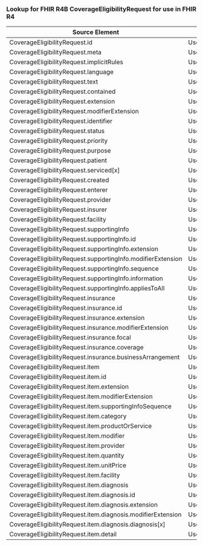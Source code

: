 ### Lookup for FHIR R4B CoverageEligibilityRequest for use in FHIR R4

| Source Element | Usage | Target |
| -------------- | ----- | ------ |
| CoverageEligibilityRequest.id | UseElementSameName | CoverageEligibilityRequest.id |
| CoverageEligibilityRequest.meta | UseElementSameName | CoverageEligibilityRequest.meta |
| CoverageEligibilityRequest.implicitRules | UseElementSameName | CoverageEligibilityRequest.implicitRules |
| CoverageEligibilityRequest.language | UseElementSameName | CoverageEligibilityRequest.language |
| CoverageEligibilityRequest.text | UseElementSameName | CoverageEligibilityRequest.text |
| CoverageEligibilityRequest.contained | UseElementSameName | CoverageEligibilityRequest.contained |
| CoverageEligibilityRequest.extension | UseElementSameName | CoverageEligibilityRequest.extension |
| CoverageEligibilityRequest.modifierExtension | UseElementSameName | CoverageEligibilityRequest.modifierExtension |
| CoverageEligibilityRequest.identifier | UseElementSameName | CoverageEligibilityRequest.identifier |
| CoverageEligibilityRequest.status | UseElementSameName | CoverageEligibilityRequest.status |
| CoverageEligibilityRequest.priority | UseElementSameName | CoverageEligibilityRequest.priority |
| CoverageEligibilityRequest.purpose | UseElementSameName | CoverageEligibilityRequest.purpose |
| CoverageEligibilityRequest.patient | UseElementSameName | CoverageEligibilityRequest.patient |
| CoverageEligibilityRequest.serviced[x] | UseElementSameName | CoverageEligibilityRequest.serviced[x] |
| CoverageEligibilityRequest.created | UseElementSameName | CoverageEligibilityRequest.created |
| CoverageEligibilityRequest.enterer | UseElementSameName | CoverageEligibilityRequest.enterer |
| CoverageEligibilityRequest.provider | UseOneOfElements | CoverageEligibilityRequest.provider,CoverageEligibilityRequest.provider |
| CoverageEligibilityRequest.insurer | UseElementSameName | CoverageEligibilityRequest.insurer |
| CoverageEligibilityRequest.facility | UseElementSameName | CoverageEligibilityRequest.facility |
| CoverageEligibilityRequest.supportingInfo | UseElementSameName | CoverageEligibilityRequest.supportingInfo |
| CoverageEligibilityRequest.supportingInfo.id | UseElementSameName | CoverageEligibilityRequest.supportingInfo.id |
| CoverageEligibilityRequest.supportingInfo.extension | UseElementSameName | CoverageEligibilityRequest.supportingInfo.extension |
| CoverageEligibilityRequest.supportingInfo.modifierExtension | UseElementSameName | CoverageEligibilityRequest.supportingInfo.modifierExtension |
| CoverageEligibilityRequest.supportingInfo.sequence | UseElementSameName | CoverageEligibilityRequest.supportingInfo.sequence |
| CoverageEligibilityRequest.supportingInfo.information | UseElementSameName | CoverageEligibilityRequest.supportingInfo.information |
| CoverageEligibilityRequest.supportingInfo.appliesToAll | UseElementSameName | CoverageEligibilityRequest.supportingInfo.appliesToAll |
| CoverageEligibilityRequest.insurance | UseElementSameName | CoverageEligibilityRequest.insurance |
| CoverageEligibilityRequest.insurance.id | UseElementSameName | CoverageEligibilityRequest.insurance.id |
| CoverageEligibilityRequest.insurance.extension | UseElementSameName | CoverageEligibilityRequest.insurance.extension |
| CoverageEligibilityRequest.insurance.modifierExtension | UseElementSameName | CoverageEligibilityRequest.insurance.modifierExtension |
| CoverageEligibilityRequest.insurance.focal | UseElementSameName | CoverageEligibilityRequest.insurance.focal |
| CoverageEligibilityRequest.insurance.coverage | UseElementSameName | CoverageEligibilityRequest.insurance.coverage |
| CoverageEligibilityRequest.insurance.businessArrangement | UseElementSameName | CoverageEligibilityRequest.insurance.businessArrangement |
| CoverageEligibilityRequest.item | UseElementSameName | CoverageEligibilityRequest.item |
| CoverageEligibilityRequest.item.id | UseElementSameName | CoverageEligibilityRequest.item.id |
| CoverageEligibilityRequest.item.extension | UseElementSameName | CoverageEligibilityRequest.item.extension |
| CoverageEligibilityRequest.item.modifierExtension | UseElementSameName | CoverageEligibilityRequest.item.modifierExtension |
| CoverageEligibilityRequest.item.supportingInfoSequence | UseElementSameName | CoverageEligibilityRequest.item.supportingInfoSequence |
| CoverageEligibilityRequest.item.category | UseElementSameName | CoverageEligibilityRequest.item.category |
| CoverageEligibilityRequest.item.productOrService | UseElementSameName | CoverageEligibilityRequest.item.productOrService |
| CoverageEligibilityRequest.item.modifier | UseElementSameName | CoverageEligibilityRequest.item.modifier |
| CoverageEligibilityRequest.item.provider | UseElementSameName | CoverageEligibilityRequest.item.provider |
| CoverageEligibilityRequest.item.quantity | UseElementSameName | CoverageEligibilityRequest.item.quantity |
| CoverageEligibilityRequest.item.unitPrice | UseElementSameName | CoverageEligibilityRequest.item.unitPrice |
| CoverageEligibilityRequest.item.facility | UseElementSameName | CoverageEligibilityRequest.item.facility |
| CoverageEligibilityRequest.item.diagnosis | UseElementSameName | CoverageEligibilityRequest.item.diagnosis |
| CoverageEligibilityRequest.item.diagnosis.id | UseElementSameName | CoverageEligibilityRequest.item.diagnosis.id |
| CoverageEligibilityRequest.item.diagnosis.extension | UseElementSameName | CoverageEligibilityRequest.item.diagnosis.extension |
| CoverageEligibilityRequest.item.diagnosis.modifierExtension | UseElementSameName | CoverageEligibilityRequest.item.diagnosis.modifierExtension |
| CoverageEligibilityRequest.item.diagnosis.diagnosis[x] | UseElementSameName | CoverageEligibilityRequest.item.diagnosis.diagnosis[x] |
| CoverageEligibilityRequest.item.detail | UseElementSameName | CoverageEligibilityRequest.item.detail |
